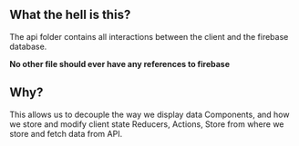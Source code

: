 ## What the hell is this?
The api folder contains all interactions between the client and the firebase database.

**No other file should ever have any references to firebase**

## Why?
This allows us to decouple the way we display data Components, and how we store and modify client state Reducers, Actions, Store from where we store and fetch data from API.